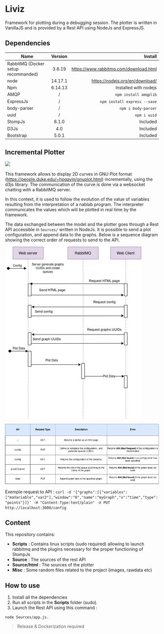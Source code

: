# Liviz

Framework for plotting during a debugging session. The plotter is written in VanillaJS and is provided by a Rest API using NodeJs and ExpressJS.

## Dependencies
 
 | Name        | Version           | Install  |
| ------------- |:-------------:| -----:|
| RabbitMQ (Docker setup recommanded)      | 3.8.19 | https://www.rabbitmq.com/download.html |
| node | 14.17.1 | https://nodejs.org/en/download/ |
| Npm | 6.14.13 | Installed with nodejs |
| AMQP | /     |   ```npm install amqplib``` |
| ExpressJs | / | ```npm install express --save``` |
| body-parser | / | ```npm i body-parser``` |
| uuid | /  | ```npm i uuid``` |
| StompJs      | 6.1.0      |   Included |
| D3Js | 4.0 | Included |
| Bootstrap | 5.0.1 | Included |


## Incremental Plotter

![](https://i.ibb.co/G2pbQbV/index.png)

This framework allows to display 2D curves in GNU Plot format (https://people.duke.edu/~hpgavin/gnuplot.html) incrementally, using the d3js library. The communication of the curve is done via a websocket chatting with a RabbitMQ server. 

In this context, it is used to follow the evolution of the value of variables resulting from the interpretation of a nablab program. The interpreter communicates the values which will be plotted in real time by the framework. 

The data exchanged between the model and the plotter goes through a Rest API accessible in ```Sources/``` written in NodeJs. It is possible to send a plot configuration, and append data to the graphs. Below is a sequence diagram showing the correct order of requests to send to the API. 

![](Misc/sequence.png)

![](Misc/api.png)


Exemple request to API : ``` curl -d '{"graphs":[{"variables":["maVariable","var2"],"window":"0","name":"myGraph","x":"time","type":"points"}]}' -H "Content-Type:text/plain" -X PUT http://localhost:3000/config ```


 
## Content

This repository contains: 

* **Scripts** : Contains linux scripts (sudo required) allowing to launch rabbitmq and the plugins necessary for the proper functioning of StompJs
* **Source** : The sources of the rest API
* **Source/html** : The sources of the plotter
* **Misc** : Some random files related to the project (images, rawdata etc)

## How to use

1. Install all the dependencies
2. Run all scripts in the **Scripts** folder (sudo).
3. Launch the Rest API using this command : 

```
node Sources/app.js.
```


> Release & Dockerization required

